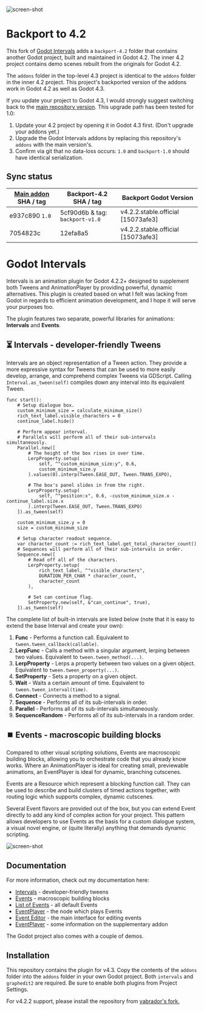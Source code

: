 ![screen-shot](https://github.com/fauxhaus/godot-intervals/blob/main/readme/banner.png)

# Backport to 4.2


This fork of [Godot Intervals](https://github.com/dog-on-moon/godot-intervals) adds a `backport-4.2` folder that
contains another Godot project, built and maintained in Godot 4.2. The inner 4.2 project contains demo scenes
rebuilt from the originals for Godot 4.2.

The `addons` folder in the top-level 4.3 project is identical to the `addons` folder in the inner 4.2 project.
This project's backported version of the addons work in Godot 4.2 as well as Godot 4.3.

If you update your project to Godot 4.3, I would strongly suggest switching back to the
[main repository version](https://github.com/dog-on-moon/godot-intervals). This upgrade path has been tested
for 1.0:
1. Update your 4.2 project by opening it in Godot 4.3 first. (Don't upgrade your addons yet.)
2. Upgrade the Godot Intervals addons by replacing this repository's `addons` with the main version's.
3. Confirm via git that no data-loss occurs: `1.0` and `backport-1.0` should have identical serialization.

## Sync status

| [Main addon](https://github.com/dog-on-moon/godot-intervals) SHA / tag | Backport-4.2 SHA / tag | Backport Godot Version |
|----------|----------|----------|
| e937c890 `1.0` | 5cf90d6b & tag: `backport-v1.0` | v4.2.2.stable.official [15073afe3] |
| 7054823c | 12efa8a5 | v4.2.2.stable.official [15073afe3] |

# Godot Intervals

Intervals is an animation plugin for Godot 4.2.2+ designed to supplement both Tweens and AnimationPlayer by providing powerful, dynamic alternatives.
This plugin is created based on what I felt was lacking from Godot in regards to efficient animation development, and I hope it will serve your purposes too.

The plugin features two separate, powerful libraries for animations: **Intervals** and **Events**.

## ⏳ Intervals - developer-friendly Tweens

Intervals are an object representation of a Tween action. They provide a more expressive syntax for Tweens that can be used to more easily develop, arrange, and comprehend complex Tweens via GDScript.
Calling `Interval.as_tween(self)` compiles down any interval into its equivalent Tween.

```gdscript
func start():
	# Setup dialogue box.
	custom_minimum_size = calculate_minimum_size()
	rich_text_label.visible_characters = 0
	continue_label.hide()
	
	# Perform appear interval.
	# Parallels will perform all of their sub-intervals simultaneously.
	Parallel.new([
		# The height of the box rises in over time.
		LerpProperty.setup(
			self, ^"custom_minimum_size:y", 0.6,
			custom_minimum_size.y
		).values(0).interp(Tween.EASE_OUT, Tween.TRANS_EXPO),
		
		# The box's panel slides in from the right.
		LerpProperty.setup(
			self, ^"position:x", 0.6, -custom_minimum_size.x - continue_label.size.x
		).interp(Tween.EASE_OUT, Tween.TRANS_EXPO)
	]).as_tween(self)
	
	custom_minimum_size.y = 0
	size = custom_minimum_size
	
	# Setup character readout sequence.
	var character_count := rich_text_label.get_total_character_count()
	# Sequences will perform all of their sub-intervals in order.
	Sequence.new([
		# Read off all of the characters.
		LerpProperty.setup(
			rich_text_label, ^"visible_characters",
			DURATION_PER_CHAR * character_count,
			character_count
		),
		
		# Set can continue flag.
		SetProperty.new(self, &"can_continue", true),
	]).as_tween(self)
```

The complete list of built-in intervals are listed below (note that it is easy to extend the base Interval and create your own):
1. **Func** - Performs a function call. Equivalent to `tween.tween_callback(callable)`.
2. **LerpFunc** - Calls a method with a singular argument, lerping between two values. Equivalent to `tween.tween_method(...)`.
3. **LerpProperty** - Lerps a property between two values on a given object. Equivalent to `tween.tween_property(...)`.
4. **SetProperty** - Sets a property on a given object.
5. **Wait** - Waits a certain amount of time. Equivalent to `tween.tween_interval(time)`.
6. **Connect** - Connects a method to a signal.
7. **Sequence** - Performs all of its sub-intervals in order.
8. **Parallel** - Performs all of its sub-intervals simultaneously.
9. **SequenceRandom** - Performs all of its sub-intervals in a random order.

## ⏹️ Events - macroscopic building blocks

Compared to other visual scripting solutions, Events are macroscopic building blocks, allowing you to orchestrate code that you already know works. Where an AnimationPlayer is ideal for creating small, previewable animations, an EventPlayer is ideal for dynamic, branching cutscenes.

Events are a Resource which represent a blocking function call. They can be used to describe and build clusters of timed actions together, with routing logic which supports complex, dynamic cutscenes.

Several Event flavors are provided out of the box, but you can extend Event directly to add any kind of complex action for your project. This pattern allows developers to use Events as the basis for a custom dialogue system, a visual novel engine, or (quite literally) anything that demands dynamic scripting.

![screen-shot](https://github.com/fauxhaus/godot-intervals/blob/main/readme/pic01.png)

## Documentation

For more information, check out my documentation here:
- [Intervals](https://github.com/dog-on-moon/godot-intervals/tree/main/docs/intervals.md) - developer-friendly tweens
- [Events](https://github.com/dog-on-moon/godot-intervals/tree/main/docs/events.md) - macroscopic building blocks
- [List of Events](https://github.com/dog-on-moon/godot-intervals/tree/main/docs/event_list.md) - all default Events
- [EventPlayer](https://github.com/dog-on-moon/godot-intervals/tree/main/docs/event_player.md) - the node which plays Events
- [Event Editor](https://github.com/dog-on-moon/godot-intervals/tree/main/docs/event_editor.md) - the main interface for editing events
- [EventPlayer](https://github.com/dog-on-moon/godot-intervals/tree/main/docs/graph_edit_2.md) - some information on the supplementary addon

The Godot project also comes with a couple of demos.

## Installation

This repository contains the plugin for v4.3. Copy the contents of the `addons` folder into the `addons` folder in your own Godot project. Both `intervals` and `graphedit2` are required. Be sure to enable both plugins from Project Settings.

For v4.2.2 support, please install the repository from [vabrador's fork.](https://github.com/vabrador/godot-intervals/tree/backport-4.2)
